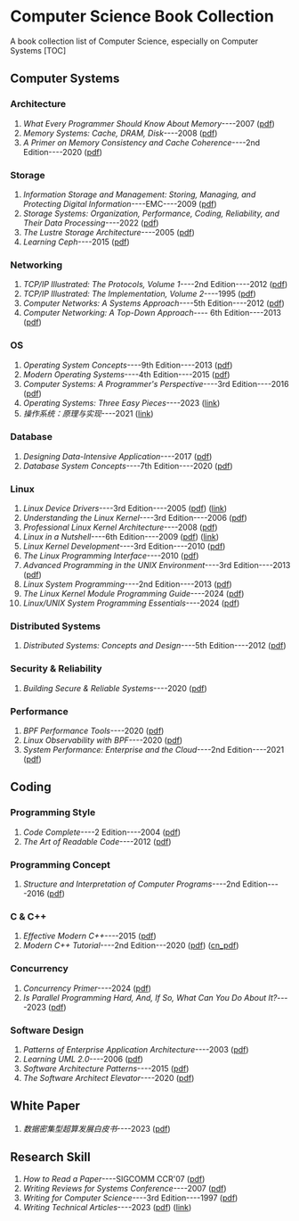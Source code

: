 # Computer Science Book Collection

A book collection list of Computer Science, especially on Computer Systems
[TOC]

## Computer Systems

### Architecture
1. *What Every Programmer Should Know About Memory*----2007 ([pdf](./computer_systems/arch/what_every_programmer_should_know_about_memory-07.pdf))
2. *Memory Systems: Cache, DRAM, Disk*----2008 ([pdf](./computer_systems/arch/memory_systems-08.pdf))
3. *A Primer on Memory Consistency and Cache Coherence*----2nd Edition----2020 ([pdf](./computer_systems/arch/a_primer_on_memory_consistency_and_cache_coherence_2-12.pdf))


### Storage
1. *Information Storage and Management: Storing, Managing, and Protecting Digital Information*----EMC----2009 ([pdf](./computer_systems/storage/information_storage_and_management-09.pdf))
1. *Storage Systems: Organization, Performance, Coding, Reliability, and Their Data Processing*----2022 ([pdf](./computer_systems/storage/storage_systems_organization_performance_coding_reliability-22.pdf))
1. *The Lustre Storage Architecture*----2005 ([pdf](./computer_systems/storage/the_lustre_storage_architecture-05.pdf))
1. *Learning Ceph*----2015 ([pdf](./computer_systems/storage/learning_ceph-15.pdf))

### Networking

1. *TCP/IP Illustrated: The Protocols, Volume 1*----2nd Edition----2012 ([pdf](./computer_systems/networking/tcp_ip_illustred_volume1_the_protocols_2-12.pdf))
2. *TCP/IP Illustrated: The Implementation, Volume 2*----1995 ([pdf](./computer_systems/networking/tcp_ip_illustred_volume2_the_implementation-95.pdf)) 
3. *Computer Networks: A Systems Approach*----5th Edition----2012 ([pdf](./computer_systems/networking/computer_networks_a_system_approach_5-12.pdf))
4. *Computer Networking: A Top-Down Approach*---- 6th Edition----2013 ([pdf](./computer_systems/networking/computer_networking_a_top_down_approach_6-13.pdf))

### OS

1. *Operating System Concepts*----9th Edition----2013 ([pdf](./computer_systems/os/operating_system_concepts_9-13.pdf))
2. *Modern Operating Systems*----4th Edition----2015 ([pdf](./computer_systems/os/modern_operating_systems_4-15.pdf))
3. *Computer Systems: A Programmer's Perspective*----3rd Edition----2016 ([pdf](./computer_systems/os/CSAPP_3-16.pdf))
4. *Operating Systems: Three Easy Pieces*----2023 ([link](https://pages.cs.wisc.edu/~remzi/OSTEP/))
5. *操作系统：原理与实现*----2021 ([link](https://ipads.se.sjtu.edu.cn/ospi/))

### Database

1. *Designing Data-Intensive Application*----2017 ([pdf](./computer_systems/db/DDIA-17.pdf))
2. *Database System Concepts*----7th Edition----2020 ([pdf](./computer_systems/db/database_system_concepts_7-20.pdf))

### Linux

1. *Linux Device Drivers*----3rd Edition----2005 ([pdf](./computer_systems/linux/LDD_3-05.pdf)) ([link](https://lwn.net/Kernel/LDD3/))
3. *Understanding the Linux Kernel*----3rd Edition----2006 ([pdf](./computer_systems/linux/understanding_the_linux_kernel_3-06.pdf))
4. *Professional Linux Kernel Architecture*----2008 ([pdf](./computer_systems/linux/professional_linux_kernel_architecture-08.pdf))
5. *Linux in a Nutshell*----6th Edition----2009 ([pdf](./computer_systems/linux/linux_in_a_nutshell_6-09.pdf)) ([link](http://www.kroah.com/lkn/))
6. *Linux Kernel Development*----3rd Edition----2010 ([pdf](./computer_systems/linux/linux_kernel_development_3-10.pdf))
7. *The Linux Programming Interface*----2010 ([pdf](./computer_systems/linux/the_linux_programming_interface-10.pdf))
8. *Advanced Programming in the UNIX Environment*----3rd Edition----2013 ([pdf](./computer_systems/linux/APUE_3-13.pdf))
9. *Linux System Programming*----2nd Edition----2013 ([pdf](./computer_systems/linux/linux_system_programming_2-13.pdf))
10. *The Linux Kernel Module Programming Guide*----2024 ([pdf](./computer_systems/linux/the_linux_kernel_module_programming_guide-24.pdf))
11. *Linux/UNIX System Programming Essentials*----2024 ([pdf](./computer_systems/linux/linux_unix_system_programming_essentials-24.pdf))

### Distributed Systems

1. *Distributed Systems: Concepts and Design*----5th Edition----2012 ([pdf](./computer_systems/distributed/distributed_systems_concept_and_design_5-12.pdf))

### Security & Reliability

1. *Building Secure & Reliable Systems*----2020 ([pdf](./computer_systems/security/building_secure_reliable_systems-20.pdf))

### Performance

1. *BPF Performance Tools*----2020 ([pdf](./computer_systems/performance/bpf_performance_tools-20.pdf))
2. *Linux Observability with BPF*----2020 ([pdf](./computer_systems/performance/linux_observability_with_BPF-20.pdf))
3. *System Performance: Enterprise and the Cloud*----2nd Edition----2021 ([pdf](./computer_systems/performance/systems_performance_enterprise_and_the_cloud_2-21.pdf))

## Coding

### Programming Style

1. *Code Complete*----2 Edition----2004 ([pdf](./coding/style/code_complete_2-04.pdf))
2. *The Art of Readable Code*----2012 ([pdf](./coding/style/the_art_of_readable_code-12.pdf))

### Programming Concept

1. *Structure and Interpretation of Computer Programs*----2nd Edition----2016 ([pdf](./coding/concept/SICP_2-16.pdf))

### C & C++

1. *Effective Modern C++*----2015 ([pdf](./coding/c_cpp/EMCPP-15.pdf))
2. *Modern C++ Tutorial*----2nd Edition---2020 ([pdf](./coding/c_cpp/MCPPT_2-20.pdf)) ([cn_pdf](./coding/c_cpp/MCPPT_2_CN-20.pdf))

### Concurrency

1. *Concurrency Primer*----2024 ([pdf](./coding/concurrency/concurrency_primer-24.pdf))
2. *Is Parallel Programming Hard, And, If So, What Can You Do About It?*----2023 ([pdf](./coding/concurrency/is_parallel_programming_hard-23.pdf))

### Software Design
1. *Patterns of Enterprise Application Architecture*----2003 ([pdf](./coding/software_design/patterns_of_enterprise_application_architecture-06.pdf))
1. *Learning UML 2.0*----2006 ([pdf](./coding/software_design/learning_UML-06.pdf))
1. *Software Architecture Patterns*----2015 ([pdf](./coding/software_design/software_architecture_patterns-15.pdf))
1. *The Software Architect Elevator*----2020 ([pdf](./coding/software_design/the_software_architect_elevator-20.pdf))

## White Paper

1. *数据密集型超算发展白皮书*----2023 ([pdf](./white_paper/SJMJXCSFZBPS-23.pdf))



## Research Skill

1. *How to Read a Paper*----SIGCOMM CCR'07 ([pdf](./research_skill/read_paper-CCR'07.pdf))
2. *Writing Reviews for Systems Conference*----2007 ([pdf](./research_skill/reviews_sys-07.pdf))
3. *Writing for Computer Science*----3rd Edition----1997 ([pdf](./research_skill/writing_for_computer_science_3-97.pdf))
4. *Writing Technical Articles*----2023 ([pdf](./research_skill/writing_technical_articles-23.pdf)) ([link](https://www.cs.columbia.edu/~hgs/etc/writing-style.html))
